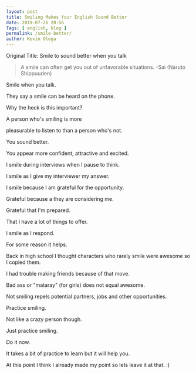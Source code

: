 ```yaml
--- 
layout: post 
title: Smiling Makes Your English Sound Better
date: 2019-07-26 20:56
Tags: [ english, blog ]
permalink: /smile-better/ 
author: Kevin Olega 
--- 
```

Original Title: Smile to sound better when you talk

> A smile can often get you out of unfavorable situations.
-Sai (Naruto Shippuuden)

Smile when you talk. 

They say a smile can be heard on the phone.

Why the heck is this important?

A person who's smiling is more

pleasurable to listen to than a person who's not. 

You sound better. 

You appear more confident, attractive and excited.

I smile during interviews when I pause to think. 

I smile as I give my interviewer my answer. 

I smile because I am grateful for the opportunity. 

Grateful because a they are considering me.

Grateful that I'm prepared. 

That I have a lot of things to offer. 

I smile as I respond. 

For some reason it helps.

Back in high school I thought characters who rarely smile were awesome so I copied them. 

I had trouble making friends because of that move. 

Bad ass or "mataray" (for girls) does not equal awesome. 

Not smiling repels potential partners, jobs and other opportunities.

Practice smiling. 

Not like a crazy person though. 

Just practice smiling. 

Do it now. 

It takes a bit of practice to learn but it will help you.

At this point I think I already made my point so lets leave it at that. :)